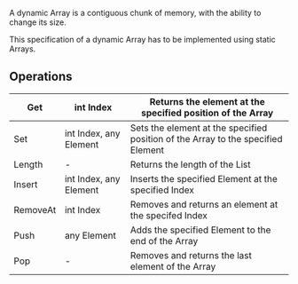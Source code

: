 A dynamic Array is a contiguous chunk of memory, with the ability to change its size.

This specification of a dynamic Array has to be implemented using static Arrays.

## Operations

| Get      | int Index              | Returns the element at the specified position of the Array                       |
| -------- | ---------------------- | -------------------------------------------------------------------------------- |
| Set      | int Index, any Element | Sets the element at the specified position of the Array to the specified Element |
| Length   | -                      | Returns the length of the List                                                   |
| Insert   | int Index, any Element | Inserts the specified Element at the specified Index                             |
| RemoveAt | int Index              | Removes and returns an element at the specifed Index                             |
| Push     | any Element            | Adds the specified Element to the end of the Array                               |
| Pop      | -                      | Removes and returns the last element of the Array                                |
